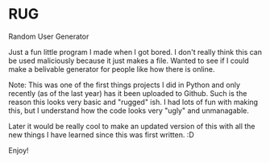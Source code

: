 # RUG
Random User Generator

Just a fun little program I made when I got bored. I don't really think this can be used maliciously because it just makes a file. 
Wanted to see if I could make a belivable generator for people like how there is online. 


Note: This was one of the first things projects I did in Python and only recently (as of the last year) has it been uploaded to Github. Such is the reason this looks very basic and "rugged" ish. I had lots of fun with making this, but I understand how the code looks very "ugly" and unmanagable. 

Later it would be really cool to make an updated version of this with all the new things I have learned since this was first written. :D

Enjoy!
